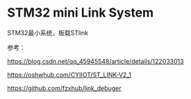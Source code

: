 # STM32 mini Link System
STM32最小系统，板载STlink

参考：

https://blog.csdn.net/qq_45945548/article/details/122033013

https://oshwhub.com/CYIIOT/ST_LINK-V2_1

https://github.com/fzxhub/link_debuger

